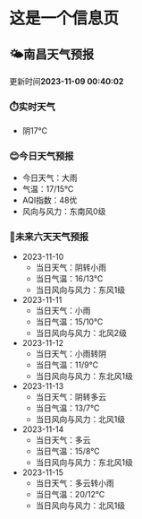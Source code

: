 # 这是一个信息页 
## 🌤️**南昌**天气预报
更新时间**2023-11-09 00:40:02**
### ⏱️实时天气
- 阴17℃
### 😊今日天气预报
- 今日天气：大雨
- 气温：17/15℃
- AQI指数：48优
- 风向与风力：东南风0级
### 🤩未来六天天气预报
- 2023-11-10
  - 当日天气：阴转小雨
  - 当日气温：16/13℃
  - 当日风向与风力：东风1级
- 2023-11-11
  - 当日天气：小雨
  - 当日气温：15/10℃
  - 当日风向与风力：北风2级
- 2023-11-12
  - 当日天气：小雨转阴
  - 当日气温：11/9℃
  - 当日风向与风力：东北风1级
- 2023-11-13
  - 当日天气：阴转多云
  - 当日气温：13/7℃
  - 当日风向与风力：北风1级
- 2023-11-14
  - 当日天气：多云
  - 当日气温：15/8℃
  - 当日风向与风力：东北风1级
- 2023-11-15
  - 当日天气：多云转小雨
  - 当日气温：20/12℃
  - 当日风向与风力：北风1级

